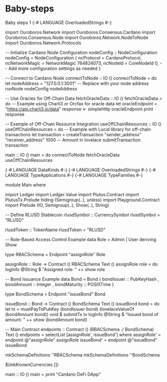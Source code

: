 # Baby-steps
Baby steps 1
{-# LANGUAGE OverloadedStrings #-}

import Ouroboros.Network
import Ouroboros.Consensus.Cardano
import Ouroboros.Consensus.Node
import Ouroboros.Network.NodeToNode
import Ouroboros.Network.Protocols

-- Initialize Cardano Node Configuration
nodeConfig :: NodeConfiguration
nodeConfig = NodeConfiguration {
  ncProtocol = CardanoProtocol,
  ncNetworkMagic = NetworkMagic 764824073,
  ncNodeId = CoreNodeId 0,
  -- Add more configuration settings as needed
}

-- Connect to Cardano Node
connectToNode :: IO ()
connectToNode = do
  let nodeAddress = "127.0.0.1:3001" -- Replace with your node address
  runNode nodeConfig nodeAddress

-- Use Oracles for Off-Chain Data
fetchOracleData :: IO ()
fetchOracleData = do
  -- Example using Charli3 or Orcfax for oracle data
  let oracleEndpoint = "https://api.charli3.io/data"
  response <- simpleHttp oracleEndpoint
  print response

-- Example of Off-Chain Resource Integration
useOffChainResources :: IO ()
useOffChainResources = do
  -- Example with Lucid library for off-chain transactions
  let transaction = createTransaction "sender_address" "receiver_address" 1000 -- Amount in lovelace
  submitTransaction transaction

main :: IO ()
main = do
  connectToNode
  fetchOracleData
  useOffChainResources



{-# LANGUAGE DataKinds #-}
{-# LANGUAGE OverloadedStrings #-}
{-# LANGUAGE TypeApplications #-}
{-# LANGUAGE TypeFamilies #-}

module Main where

import Ledger
import Ledger.Value
import Plutus.Contract
import PlutusTx.Prelude hiding (Semigroup(..), unless)
import Playground.Contract
import Prelude (IO, Semigroup(..), Show(..), String)

-- Define RLUSD Stablecoin
rlusdSymbol :: CurrencySymbol
rlusdSymbol = "RLUSD"

rlusdToken :: TokenName
rlusdToken = "RLUSD"

-- Role-Based Access Control Example
data Role = Admin | User deriving Show

type RBACSchema = Endpoint "assignRole" Role

assignRole :: Role -> Contract () RBACSchema Text ()
assignRole role = do
    logInfo @String $ "Assigned role: " ++ show role

-- Bond Issuance Example
data Bond = Bond
    { bondIssuer :: PubKeyHash
    , bondAmount :: Integer
    , bondMaturity :: POSIXTime
    }

type BondSchema = Endpoint "issueBond" Bond

issueBond :: Bond -> Contract () BondSchema Text ()
issueBond bond = do
    let tx = mustPayToPubKey (bondIssuer bond) (lovelaceValueOf (bondAmount bond))
    void $ submitTx tx
    logInfo @String $ "Issued bond of amount: " ++ show (bondAmount bond)

-- Main Contract
endpoints :: Contract () (RBACSchema .\/ BondSchema) Text ()
endpoints = selectList [assignRole', issueBond']
  where
    assignRole' = endpoint @"assignRole" assignRole
    issueBond' = endpoint @"issueBond" issueBond

mkSchemaDefinitions ''RBACSchema
mkSchemaDefinitions ''BondSchema

$(mkKnownCurrencies [])

main :: IO ()
main = print "Cardano DeFi DApp"

